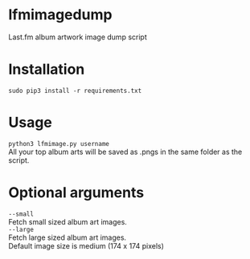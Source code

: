 # lfmimagedump
Last.fm album artwork image dump script
<br>
# Installation
<code>sudo pip3 install -r requirements.txt</code>
<br>
# Usage
<code>python3 lfmimage.py username</code>
<br>
All your top album arts will be saved as .pngs in the same folder as the script.
<br>
# Optional arguments
<code>--small</code>
<br>
Fetch small sized album art images.
<br>
<code>--large</code>
<br>
Fetch large sized album art images.
<br>
Default image size is medium (174 x 174 pixels)
